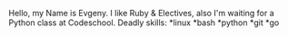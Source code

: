 Hello, my Name is Evgeny.
I like Ruby & Electives, also I'm waiting for a Python class at Codeschool. 
Deadly skills:
*linux
*bash
*python
*git
*go
